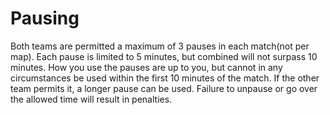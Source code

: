 # Pausing
Both teams are permitted a maximum of 3 pauses in each match(not per map). Each pause is limited to 5 minutes, but combined will not surpass 10 minutes. How you use the pauses are up to you, but cannot in any circumstances be used within the first 10 minutes of the match.
If the other team permits it, a longer pause can be used. Failure to unpause or go over the allowed time will result in penalties.